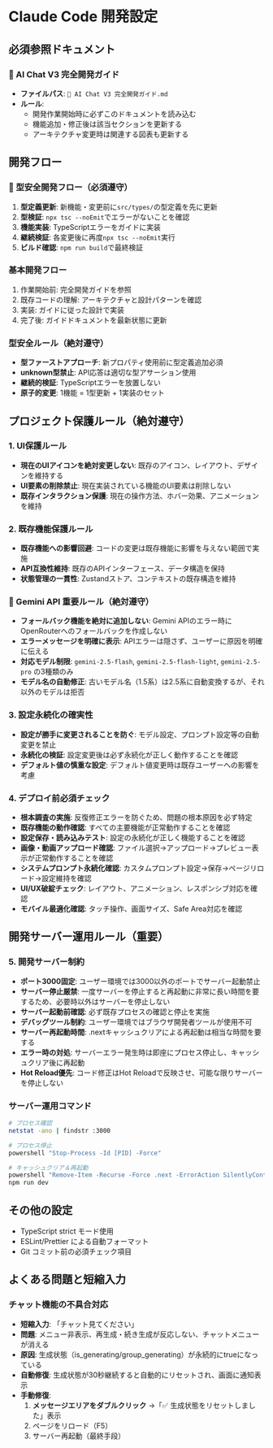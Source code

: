 # Claude Code 開発設定

## 必須参照ドキュメント

### 🎯 AI Chat V3 完全開発ガイド
- **ファイルパス**: `🎯 AI Chat V3 完全開発ガイド.md`
- **ルール**: 
  - 開発作業開始時に必ずこのドキュメントを読み込む
  - 機能追加・修正後は該当セクションを更新する
  - アーキテクチャ変更時は関連する図表も更新する

## 開発フロー

### 🚨 型安全開発フロー（必須遵守）
1. **型定義更新**: 新機能・変更前に`src/types/`の型定義を先に更新
2. **型検証**: `npx tsc --noEmit`でエラーがないことを確認
3. **機能実装**: TypeScriptエラーをガイドに実装
4. **継続検証**: 各変更後に再度`npx tsc --noEmit`実行
5. **ビルド確認**: `npm run build`で最終検証

### 基本開発フロー
1. 作業開始前: 完全開発ガイドを参照
2. 既存コードの理解: アーキテクチャと設計パターンを確認
3. 実装: ガイドに従った設計で実装
4. 完了後: ガイドドキュメントを最新状態に更新

### 型安全ルール（絶対遵守）
- **型ファーストアプローチ**: 新プロパティ使用前に型定義追加必須
- **unknown型禁止**: API応答は適切な型アサーション使用
- **継続的検証**: TypeScriptエラーを放置しない
- **原子的変更**: 1機能 = 1型更新 + 1実装のセット

## プロジェクト保護ルール（絶対遵守）

### 1. UI保護ルール
- **現在のUIアイコンを絶対変更しない**: 既存のアイコン、レイアウト、デザインを維持する
- **UI要素の削除禁止**: 現在実装されている機能のUI要素は削除しない  
- **既存インタラクション保護**: 現在の操作方法、ホバー効果、アニメーションを維持

### 2. 既存機能保護ルール  
- **既存機能への影響回避**: コードの変更は既存機能に影響を与えない範囲で実施
- **API互換性維持**: 既存のAPIインターフェース、データ構造を保持
- **状態管理の一貫性**: Zustandストア、コンテキストの既存構造を維持

### 🚨 Gemini API 重要ルール（絶対遵守）
- **フォールバック機能を絶対に追加しない**: Gemini APIのエラー時にOpenRouterへのフォールバックを作成しない
- **エラーメッセージを明確に表示**: APIエラーは隠さず、ユーザーに原因を明確に伝える
- **対応モデル制限**: `gemini-2.5-flash`, `gemini-2.5-flash-light`, `gemini-2.5-pro` の3種類のみ
- **モデル名の自動修正**: 古いモデル名（1.5系）は2.5系に自動変換するが、それ以外のモデルは拒否

### 3. 設定永続化の確実性
- **設定が勝手に変更されることを防ぐ**: モデル設定、プロンプト設定等の自動変更を禁止
- **永続化の検証**: 設定変更後は必ず永続化が正しく動作することを確認
- **デフォルト値の慎重な設定**: デフォルト値変更時は既存ユーザーへの影響を考慮

### 4. デプロイ前必須チェック
- **根本調査の実施**: 反復修正エラーを防ぐため、問題の根本原因を必ず特定
- **既存機能の動作確認**: すべての主要機能が正常動作することを確認
- **設定保存・読み込みテスト**: 設定の永続化が正しく機能することを確認
- **画像・動画アップロード確認**: ファイル選択→アップロード→プレビュー表示が正常動作することを確認
- **システムプロンプト永続化確認**: カスタムプロンプト設定→保存→ページリロード→設定維持を確認
- **UI/UX破綻チェック**: レイアウト、アニメーション、レスポンシブ対応を確認
- **モバイル最適化確認**: タッチ操作、画面サイズ、Safe Area対応を確認

## 開発サーバー運用ルール（重要）

### 5. 開発サーバー制約
- **ポート3000固定**: ユーザー環境では3000以外のポートでサーバー起動禁止
- **サーバー停止厳禁**: 一度サーバーを停止すると再起動に非常に長い時間を要するため、必要時以外はサーバーを停止しない
- **サーバー起動前確認**: 必ず既存プロセスの確認と停止を実施
- **デバッグツール制約**: ユーザー環境ではブラウザ開発者ツールが使用不可
- **サーバー再起動時間**: .nextキャッシュクリアによる再起動は相当な時間を要する
- **エラー時の対処**: サーバーエラー発生時は即座にプロセス停止し、キャッシュクリア後に再起動
- **Hot Reload優先**: コード修正はHot Reloadで反映させ、可能な限りサーバーを停止しない

### サーバー運用コマンド
```bash
# プロセス確認
netstat -ano | findstr :3000

# プロセス停止
powershell "Stop-Process -Id [PID] -Force"

# キャッシュクリア＆再起動
powershell "Remove-Item -Recurse -Force .next -ErrorAction SilentlyContinue"
npm run dev
```

## その他の設定

- TypeScript strict モード使用
- ESLint/Prettier による自動フォーマット
- Git コミット前の必須チェック項目

## よくある問題と短縮入力

### チャット機能の不具合対応
- **短縮入力**: 「チャット見てください」
- **問題**: メニュー非表示、再生成・続き生成が反応しない、チャットメニューが消える
- **原因**: 生成状態（is_generating/group_generating）が永続的にtrueになっている
- **自動修復**: 生成状態が30秒継続すると自動的にリセットされ、画面に通知表示
- **手動修復**: 
  1. **メッセージエリアをダブルクリック** →「✅ 生成状態をリセットしました」表示
  2. ページをリロード（F5）
  3. サーバー再起動（最終手段）
